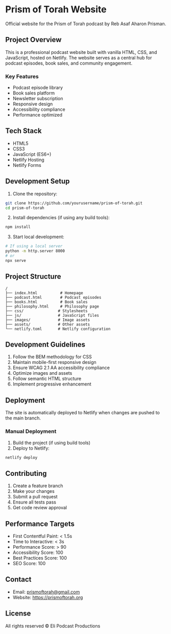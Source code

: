 # Prism of Torah Website

Official website for the Prism of Torah podcast by Reb Asaf Aharon Prisman.

## Project Overview

This is a professional podcast website built with vanilla HTML, CSS, and JavaScript, hosted on Netlify. The website serves as a central hub for podcast episodes, book sales, and community engagement.

### Key Features

- Podcast episode library
- Book sales platform
- Newsletter subscription
- Responsive design
- Accessibility compliance
- Performance optimized

## Tech Stack

- HTML5
- CSS3
- JavaScript (ES6+)
- Netlify Hosting
- Netlify Forms

## Development Setup

1. Clone the repository:
```bash
git clone https://github.com/yourusername/prism-of-torah.git
cd prism-of-torah
```

2. Install dependencies (if using any build tools):
```bash
npm install
```

3. Start local development:
```bash
# If using a local server
python -m http.server 8000
# or
npx serve
```

## Project Structure

```
/
├── index.html          # Homepage
├── podcast.html        # Podcast episodes
├── books.html          # Book sales
├── philosophy.html     # Philosophy page
├── css/               # Stylesheets
├── js/                # JavaScript files
├── images/            # Image assets
├── assets/            # Other assets
└── netlify.toml       # Netlify configuration
```

## Development Guidelines

1. Follow the BEM methodology for CSS
2. Maintain mobile-first responsive design
3. Ensure WCAG 2.1 AA accessibility compliance
4. Optimize images and assets
5. Follow semantic HTML structure
6. Implement progressive enhancement

## Deployment

The site is automatically deployed to Netlify when changes are pushed to the main branch.

### Manual Deployment

1. Build the project (if using build tools)
2. Deploy to Netlify:
```bash
netlify deploy
```

## Contributing

1. Create a feature branch
2. Make your changes
3. Submit a pull request
4. Ensure all tests pass
5. Get code review approval

## Performance Targets

- First Contentful Paint: < 1.5s
- Time to Interactive: < 3s
- Performance Score: > 90
- Accessibility Score: 100
- Best Practices Score: 100
- SEO Score: 100

## Contact

- Email: prismoftorah@gmail.com
- Website: https://prismoftorah.org

## License

All rights reserved © Eli Podcast Productions